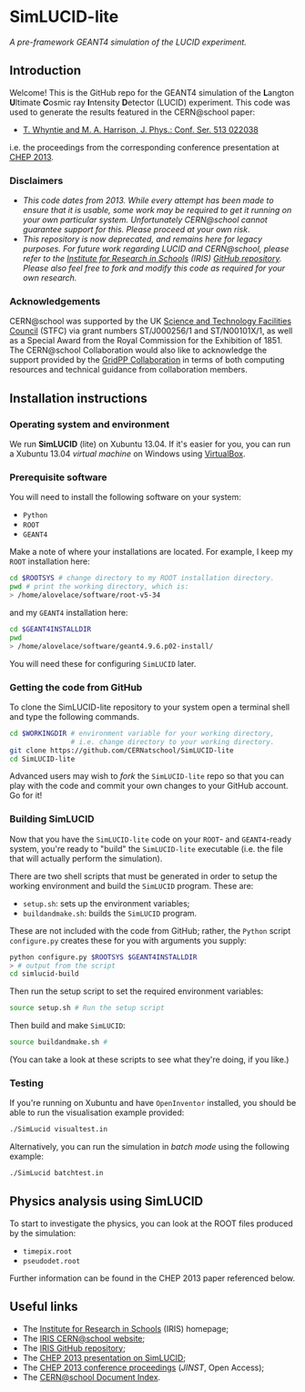 # SimLUCID-lite

*A pre-framework GEANT4 simulation of the LUCID experiment.*

## Introduction

Welcome! This is the GitHub repo for the GEANT4 simulation of the
**L**angton **U**ltimate **C**osmic ray **I**ntensity **D**etector (LUCID)
experiment.
This code was used to generate the results featured in the CERN@school
paper:

* [T. Whyntie and M. A. Harrison, J. Phys.: Conf. Ser. 513 022038](http://dx.doi.org/10.1088/1742-6596/513/2/022038)

i.e. the proceedings from the corresponding conference presentation
at [CHEP 2013](https://indico.cern.ch/event/214784/contributions/1512648/).

### Disclaimers

* _This code dates from 2013. While every attempt has been
made to ensure that it is usable, some work may be required to get it
running on your own particular system.  Unfortunately CERN@school cannot
guarantee support for this.  Please proceed at your own risk_.
* _This repository is now deprecated, and remains here for legacy purposes.
For future work regarding LUCID and CERN@school, please refer to the
[Institute for Research in Schools](http://researchinschools.org) (IRIS)
[GitHub repository](https://github.com/InstituteForResearchInSchools).
Please also feel free to fork and modify this code as required for
your own research._

### Acknowledgements

CERN@school was supported by
the UK [Science and Technology Facilities Council](http://www.stfc.ac.uk) (STFC)
via grant numbers ST/J000256/1 and ST/N00101X/1,
as well as a Special Award from the Royal Commission for the Exhibition of 1851.
The CERN@school Collaboration would also like to acknowledge the support
provided by the [GridPP Collaboration](http://www.gridpp.ac.uk)
in terms of both computing resources and technical guidance from
collaboration members.

## Installation instructions

### Operating system and environment

We run **SimLUCID** (lite) on Xubuntu 13.04. If it's easier for you,
you can run a Xubuntu 13.04 *virtual machine* on Windows using
[VirtualBox](https://www.virtualbox.org/).

### Prerequisite software

You will need to install the following software on your system:

* `Python`
* `ROOT`
* `GEANT4`

Make a note of where your installations are located. For example, I
keep my `ROOT` installation here:

```bash
cd $ROOTSYS # change directory to my ROOT installation directory.
pwd # print the working directory, which is:
> /home/alovelace/software/root-v5-34
```

and my `GEANT4` installation here:

```bash
cd $GEANT4INSTALLDIR
pwd
> /home/alovelace/software/geant4.9.6.p02-install/
```

You will need these for configuring `SimLUCID` later.


### Getting the code from GitHub

To clone the SimLUCID-lite repository to your system open a terminal
shell and type the following commands.

```bash
cd $WORKINGDIR # environment variable for your working directory,
               # i.e. change directory to your working directory.
git clone https://github.com/CERNatschool/SimLUCID-lite
cd SimLUCID-lite
```

Advanced users may wish to *fork* the `SimLUCID-lite` repo so that
you can play with the code and commit your own changes to your GitHub
account. Go for it!

### Building SimLUCID

Now that you have the `SimLUCID-lite` code on your
`ROOT`- and `GEANT4`-ready system, you're ready to "build" the
`SimLUCID-lite` executable (i.e. the file that will actually perform the
simulation).

There are two shell scripts that must be generated in order to setup the
working environment and build the `SimLUCID` program. These are:

* `setup.sh`: sets up the environment variables;
* `buildandmake.sh`: builds the `SimLUCID` program.

These are not included with the code from GitHub; rather, the `Python`
script `configure.py` creates these for you with arguments you supply:

```bash
python configure.py $ROOTSYS $GEANT4INSTALLDIR
> # output from the script
cd simlucid-build
```

Then run the setup script to set the required environment variables:

```bash
source setup.sh # Run the setup script
```

Then build and make `SimLUCID`:

```bash
source buildandmake.sh #
```

(You can take a look at these scripts to see what they're doing, if you like.)

### Testing

If you're running on Xubuntu and have `OpenInventor` installed, you should
be able to run the visualisation example provided:

```bash
./SimLucid visualtest.in
```

Alternatively, you can run the simulation in *batch mode* using the
following example:

```bash
./SimLucid batchtest.in
```

## Physics analysis using SimLUCID
To start to investigate the physics,
you can look at the ROOT files produced by the simulation:

* `timepix.root`
* `pseudodet.root`

Further information can be found in the CHEP 2013 paper referenced
below.

## Useful links

* The [Institute for Research in Schools](http://researchinschools.org) (IRIS) homepage;
* The [IRIS CERN@school website](http://researchinschools.org/CERN);
* The [IRIS GitHub repository](https://github.com/InstituteForResearchInSchools);
* The [CHEP 2013 presentation on SimLUCID](https://indico.cern.ch/contributionDisplay.py?contribId=415&sessionId=3&confId=214784);
* The [CHEP 2013 conference proceedings](http://dx.doi.org/10.1088/1742-6596/513/2/022038) (_JINST_, Open Access);
* The [CERN@school Document Index](http://doi.org/10.5281/zenodo.227090).
